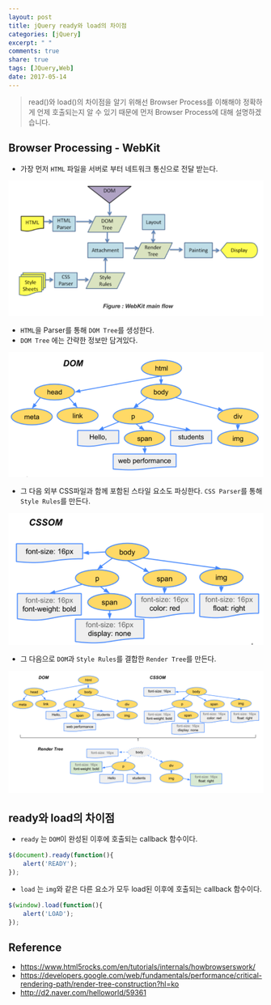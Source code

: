 ```yaml
---
layout: post
title: jQuery ready와 load의 차이점
categories: [jQuery]
excerpt: " "
comments: true
share: true
tags: [JQuery,Web]
date: 2017-05-14
---
```


> read()와 load()의 차이점을 알기 위해선 Browser Process를 이해해야 정확하게 언제 호출되는지 알 수 있기 때문에 먼저 Browser Process에 대해 설명하겠습니다.

## Browser Processing - WebKit

- 가장 먼저 `HTML` 파일을 서버로 부터 네트워크 통신으로 전달 받는다.

![No Image](/assets/posts/20170514/1.PNG)

- `HTML`을 Parser를 통해 `DOM Tree`를 생성한다.
- `DOM Tree` 에는 간략한 정보만 담겨있다.

![No Image](/assets/posts/20170514/2.PNG)

- 그 다음 외부 CSS파일과 함께 포함된 스타일 요소도 파싱한다. `CSS Parser`를 통해 `Style Rules`를 만든다.

![No Image](/assets/posts/20170514/3.PNG)

- 그 다음으로 `DOM`과 `Style Rules`를 결합한 `Render Tree`를 만든다.

![No Image](/assets/posts/20170514/4.PNG)

## ready와 load의 차이점
- `ready` 는 `DOM`이 완성된 이후에 호출되는 callback 함수이다.

``` javascript
$(document).ready(function(){
    alert('READY');
});
```

- `load` 는 `img`와 같은 다른 요소가 모두 load된 이후에 호출되는 callback 함수이다.

``` javascript
$(window).load(function(){
    alert('LOAD');
});
```


## Reference
- <https://www.html5rocks.com/en/tutorials/internals/howbrowserswork/>
- <https://developers.google.com/web/fundamentals/performance/critical-rendering-path/render-tree-construction?hl=ko>
- <http://d2.naver.com/helloworld/59361>
